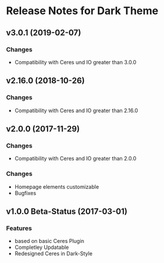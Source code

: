 # Release Notes for Dark Theme

## v3.0.1 (2019-02-07)

### Changes
- Compatibility with Ceres und IO greater than 3.0.0

## v2.16.0 (2018-10-26)

### Changes
- Compatibility with Ceres and IO greater than 2.16.0

## v2.0.0 (2017-11-29)

### Changes
- Compatibility with Ceres and IO greater than 2.0.0

### Changes
- Homepage elements customizable
- Bugfixes

## v1.0.0 Beta-Status (2017-03-01)

### Features

- based on basic Ceres Plugin
- Completley Updatable
- Redesigned Ceres in Dark-Style
